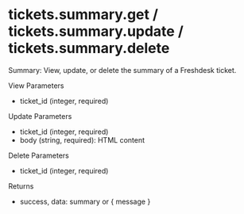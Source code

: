 # tickets.summary.get / tickets.summary.update / tickets.summary.delete

Summary: View, update, or delete the summary of a Freshdesk ticket.

View Parameters
- ticket_id (integer, required)

Update Parameters
- ticket_id (integer, required)
- body (string, required): HTML content

Delete Parameters
- ticket_id (integer, required)

Returns
- success, data: summary or { message }
